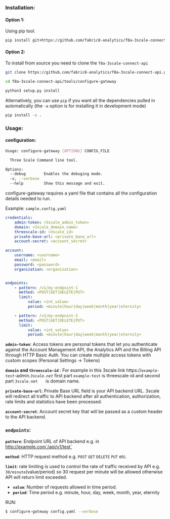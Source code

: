 

### Installation:

#### Option 1:
Using pip tool.
```bash
pip install git+https://github.com/fabric8-analytics/f8a-3scale-connect-api.git#subdirectory=tools/configure-gateway
```

#### Option 2:
To install from source you need to clone the `f8a-3scale-connect-api`
```bash
git clone https://github.com/fabric8-analytics/f8a-3scale-connect-api.git
```
```bash
cd f8a-3scale-connect-api/tools/configure-gateway
```
```bash
python3 setup.py install
```
Alternatively, you can use  `pip`  if you want all the dependencies pulled in automatically (the  `-e`  option is for installing it in  development mode)
```bash
pip install -e .
```

### Usage:
#### configuration:
```bash
Usage: configure-gateway [OPTIONS] CONFIG_FILE

  Three Scale Command line tool.

Options:
  --debug        Enables the debuging mode.
  -v, --verbose
  --help         Show this message and exit.
```
configure-gateway requires a yaml file that contains all the configuration details needed to run.

Example: `sample.config.yaml`
```yaml
credentials:
    admin-token: <3scale_admin_token> 
    domain: <3scale_domain_name>
    threescale-id: <3scale_id>
    private-base-url: <private_base_url>
    account-secret: <account_secret>

account:
    username: <username>
    email: <email>
    password: <password>
    organization: <organization>


endpoints:
    - pattern: /v1/my-endpoint-1
      method: <POST|GET|DELETE|PUT>
      limit:
          value: <int_value>
          period: <minute|hour|day|week|month|year|eternity>

    - pattern: /v1/my-endpoint-2
      method: <POST|GET|DELETE|PUT>
      limit:
          value: <int_value>
          period: <minute|hour|day|week|month|year|eternity>
```
**`admin-token`**: Access tokens are personal tokens that let you authenticate against the Account Management API, the Analytics API and the Billing API through HTTP Basic Auth. You can create multiple access tokens with custom scopes (Personal Settings -> Tokens)

**`domain` and `threescale-id`** :   For example in this 3scale link 
https://*`example-test`*-admin.*`3scale.net`*  first part `example-test` is threescale-id and second part `3scale.net	` is domain name.

**`private-base-url`**: Private Base URL field is your API backend URL. 3scale will redirect all traffic to API backend after all authentication, authorization, rate limits and statistics have been processed.

**`account-secret`**: Account secret key that will be passed as a custom header to the API backend.

### `endpoints`: 
**`pattern`**:  Endpoint URL of API backend e.g. in http://example.com`/api/v1/test`

**`method`**:  HTTP request method e.g. `POST` `GET` `DELETE` `PUT` etc.

**`limit`**:  rate limiting is used to control the rate of traffic received by  API e.g.  `30/minute`(value/period)  so 30 request per minute will be allowed otherwise API will return limit exceeded.

- **`value`**: Number of requests allowed in time period.
- **`period`**:  Time period e.g. minute, hour, day, week, month, year, eternity


RUN:
```bash
$ configure-gateway config.yaml --verbose
```
